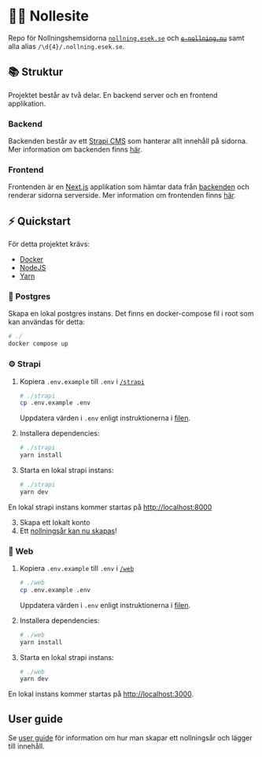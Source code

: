 # 🧙‍♀️ Nollesite

Repo för Nollningshemsidorna [`nollning.esek.se`](https://nollning.esek.se) och <s title="deprecated since 2022">[`e-nollning.nu`](https://e-nollning.nu)</s> samt alla alias `/\d{4}/.nollning.esek.se`.

## 📚 Struktur

Projektet består av två delar. En backend server och en frontend applikation.

### Backend

Backenden består av ett [Strapi CMS](https://strapi.io/) som hanterar allt innehåll på sidorna. Mer information om backenden finns [här](./strapi/README.md).

### Frontend

Frontenden är en [Next.js](https://nextjs.org/) applikation som hämtar data från [backenden](#backend) och renderar sidorna serverside. Mer information om frontenden finns [här](./web/README.md).

## ⚡️ Quickstart

För detta projektet krävs:

- [Docker](https://www.docker.com/)
- [NodeJS](https://nodejs.org/)
- [Yarn](https://yarnpkg.com/)

### 🐘 Postgres

Skapa en lokal postgres instans. Det finns en docker-compose fil i root som kan användas för detta:

```bash
# ./
docker compose up
```

### ⚙️ Strapi

1. Kopiera `.env.example` till `.env` i [`/strapi`](./strapi)

   ```bash
   # ./strapi
   cp .env.example .env
   ```

   Uppdatera värden i `.env` enligt instruktionerna i [filen](./strapi/.env.example).

2. Installera dependencies:

   ```bash
   # ./strapi
   yarn install
   ```

3. Starta en lokal strapi instans:

   ```bash
   # ./strapi
   yarn dev
   ```

En lokal strapi instans kommer startas på <http://localhost:8000>

3. Skapa ett lokalt konto
4. Ett [nollningsår kan nu skapas](https://ddgwiki.esek.se/index.php/Nollningshemsidan)!

### 🚀 Web

1. Kopiera `.env.example` till `.env` i [`/web`](./web)

   ```bash
   # ./web
   cp .env.example .env
   ```

   Uppdatera värden i `.env` enligt instruktionerna i [filen](./web/.env.example).

2. Installera dependencies:

   ```bash
   # ./web
   yarn install
   ```

3. Starta en lokal strapi instans:

   ```bash
   # ./web
   yarn dev
   ```

En lokal instans kommer startas på <http://localhost:3000>.

## User guide

Se [user guide](./docs/user-guide.md) för information om hur man skapar ett nollningsår och lägger till innehåll.
